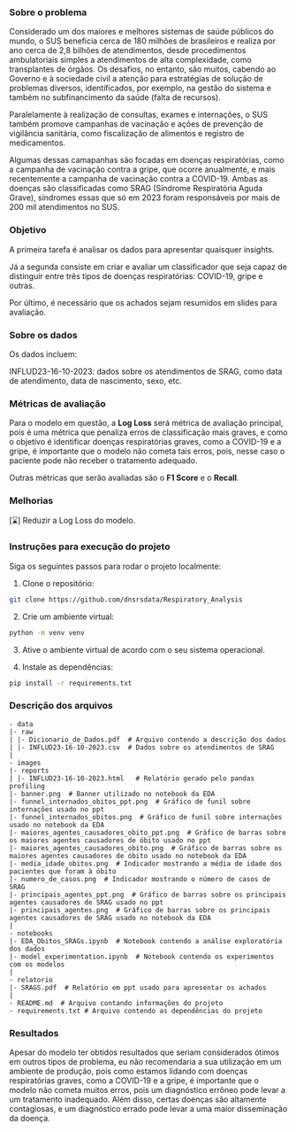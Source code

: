 ### Sobre o problema

Considerado um dos maiores e melhores sistemas de saúde públicos do mundo, o SUS
beneficia cerca de 180 milhões de brasileiros e realiza por ano cerca de 2,8 
bilhões de atendimentos, desde procedimentos ambulatoriais simples a 
atendimentos de alta complexidade, como transplantes de órgãos. Os desafios, no
entanto, são muitos, cabendo ao Governo e à sociedade civil a atenção para 
estratégias de solução de problemas diversos, identificados, por exemplo, na 
gestão do sistema e também no subfinancimento da saúde (falta de recursos).

Paralelamente à realização de consultas, exames e internações, o SUS também 
promove campanhas de vacinação e ações de prevenção de vigilância sanitária, 
como fiscalização de alimentos e registro de medicamentos.

Algumas dessas camapanhas são focadas em doenças respiratórias, como a
campanha de vacinação contra a gripe, que ocorre anualmente, e mais recentemente
a campanha de vacinação contra a COVID-19. Ambas as doenças são classificadas
como SRAG (Síndrome Respiratória Aguda Grave), síndromes essas que só em 2023
foram responsáveis por mais de 200 mil atendimentos no SUS.

### Objetivo

A primeira tarefa é analisar os dados para apresentar quaisquer
insights.

Já a segunda consiste em criar e avaliar um classificador que seja capaz de
distinguir entre três tipos de doenças respiratórias: COVID-19, gripe e outras.

Por último, é necessário que os achados sejam resumidos em slides para avaliação.

### Sobre os dados

Os dados incluem:

INFLUD23-16-10-2023: dados sobre os atendimentos de SRAG, como data de
atendimento, data de nascimento, sexo, etc.

### Métricas de avaliação

Para o modelo em questão, a **Log Loss** será métrica de avaliação principal,
pois é uma métrica que penaliza erros de classificação mais graves, e 
como o objetivo é identificar doenças respiratórias graves, como a COVID-19
e a gripe, é importante que o modelo não cometa tais erros, pois, nesse caso
o paciente pode não receber o tratamento adequado.

Outras métricas que serão avaliadas são o **F1 Score** e o **Recall**.

### Melhorias

[⌛] Reduzir a Log Loss do modelo.

### Instruções para execução do projeto

Siga os seguintes passos para rodar o projeto localmente:

1. Clone o repositório:
```sh
git clone https://github.com/dnsrsdata/Respiratory_Analysis
```
2. Crie um ambiente virtual:
```sh
python -m venv venv
```
3. Ative o ambiente virtual de acordo com o seu sistema operacional.

4. Instale as dependências:
```sh
pip install -r requirements.txt
```

### Descrição dos arquivos

    - data
    |- raw
    | |- Dicionario_de_Dados.pdf  # Arquivo contendo a descrição dos dados
    | |- INFLUD23-16-10-2023.csv  # Dados sobre os atendimentos de SRAG
    |
    - images
    |- reports
    | |- INFLUD23-16-10-2023.html   # Relatório gerado pelo pandas profiling
    |- banner.png  # Banner utilizado no notebook da EDA
    |- funnel_internados_obitos_ppt.png  # Gráfico de funil sobre internações usado no ppt
    |- funnel_internados_obitos.png  # Gráfico de funil sobre internações usado no notebook da EDA
    |- maiores_agentes_causadores_obito_ppt.png  # Gráfico de barras sobre os maiores agentes causadores de óbito usado no ppt
    |- maiores_agentes_causadores_obito.png  # Gráfico de barras sobre os maiores agentes causadores de óbito usado no notebook da EDA
    |- media_idade_obitos.png  # Indicador mostrando a média de idade dos pacientes que foram à óbito
    |- numero_de_casos.png  # Indicador mostrando o número de casos de SRAG
    |- principais_agentes_ppt.png  # Gráfico de barras sobre os principais agentes causadores de SRAG usado no ppt    
    |- principais_agentes.png  # Gráfico de barras sobre os principais agentes causadores de SRAG usado no notebook da EDA
    |
    - notebooks
    |- EDA_Obitos_SRAGs.ipynb  # Notebook contendo a análise exploratória dos dados
    |- model_experimentation.ipynb  # Notebook contendo os experimentos com os modelos
    |
    - relatorio
    |- SRAGS.pdf  # Relatório em ppt usado para apresentar os achados 
    |
    - README.md  # Arquivo contando informações do projeto
    - requirements.txt # Arquivo contendo as dependências do projeto

### Resultados

Apesar do modelo ter obtidos resultados que seriam considerados ótimos em outros
tipos de problema, eu não recomendaria a sua utilização em um ambiente de
produção, pois como estamos lidando com doenças respiratórias graves, como a
COVID-19 e a gripe, é importante que o modelo não cometa muitos erros, pois
um diagnóstico errôneo pode levar a um tratamento inadequado. Além disso, certas
doenças são altamente contagiosas, e um diagnóstico errado pode levar a uma
maior disseminação da doença.
